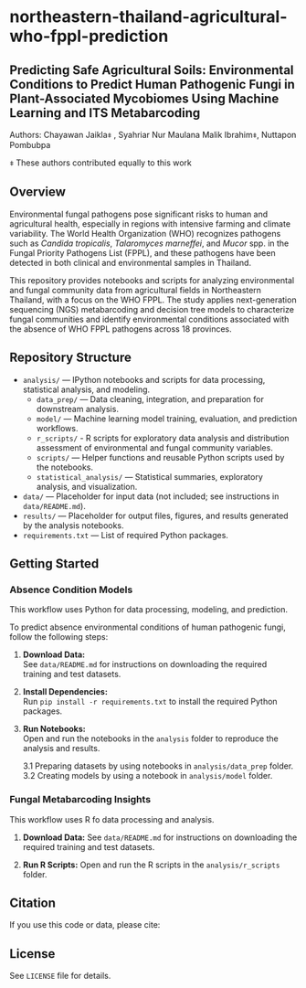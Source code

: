 # northeastern-thailand-agricultural-who-fppl-prediction

## Predicting Safe Agricultural Soils: Environmental Conditions to Predict Human Pathogenic Fungi in Plant-Associated Mycobiomes Using Machine Learning and ITS Metabarcoding

Authors: Chayawan Jaikla⧧ , Syahriar Nur Maulana Malik Ibrahim⧧, Nuttapon Pombubpa

⧧ These authors contributed equally to this work

## Overview

Environmental fungal pathogens pose significant risks to human and agricultural health, especially in regions with intensive farming and climate variability. The World Health Organization (WHO) recognizes pathogens such as *Candida tropicalis*, *Talaromyces marneffei*, and *Mucor* spp. in the Fungal Priority Pathogens List (FPPL), and these pathogens have been detected in both clinical and environmental samples in Thailand.

This repository provides notebooks and scripts for analyzing environmental and fungal community data from agricultural fields in Northeastern Thailand, with a focus on the WHO FPPL. The study applies next-generation sequencing (NGS) metabarcoding and decision tree models to characterize fungal communities and identify environmental conditions associated with the absence of WHO FPPL pathogens across 18 provinces.

## Repository Structure

- `analysis/` — IPython notebooks and scripts for data processing, statistical analysis, and modeling.
    - `data_prep/` — Data cleaning, integration, and preparation for downstream analysis.
    - `model/` — Machine learning model training, evaluation, and prediction workflows.
    - `r_scripts/` -  R scripts for exploratory data analysis and distribution assessment of environmental and fungal community variables. 
    - `scripts/` — Helper functions and reusable Python scripts used by the notebooks.
    - `statistical_analysis/` — Statistical summaries, exploratory analysis, and visualization.
- `data/` — Placeholder for input data (not included; see instructions in `data/README.md`).
- `results/` — Placeholder for output files, figures, and results generated by the analysis notebooks.
- `requirements.txt` — List of required Python packages.

## Getting Started

### Absence Condition Models

This workflow uses Python for data processing, modeling, and prediction.

To predict absence environmental conditions of human pathogenic fungi, follow the following steps:

1. **Download Data:**  
    See `data/README.md` for instructions on downloading the required training and test datasets.

2. **Install Dependencies:**  
    Run `pip install -r requirements.txt` to install the required Python packages.

3. **Run Notebooks:**  
    Open and run the notebooks in the `analysis` folder to reproduce the analysis and results.
    
   3.1 Preparing datasets by using notebooks in `analysis/data_prep` folder.
   3.2 Creating models by using a notebook in `analysis/model` folder.

### Fungal Metabarcoding Insights

This workflow uses R fo data processing and analysis. 

1. **Download Data:**
    See `data/README.md` for instructions on downloading the required training and test datasets.

2. **Run R Scripts:**
    Open and run the R scripts in the `analysis/r_scripts` folder.
    
## Citation

If you use this code or data, please cite:

<placeholder>

## License

See `LICENSE` file for details.